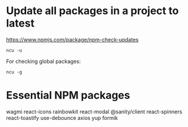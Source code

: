 # Update all packages in a project to latest

https://www.npmjs.com/package/npm-check-updates

`ncu -u`

For checking global packages:

`ncu -g`

# Essential NPM packages

wagmi
react-icons
rainbowkit
react-modal
@sanity/client
react-spinners
react-toastify
use-debounce
axios
yup
formik
